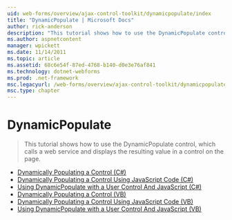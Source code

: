 ```yaml
---
uid: web-forms/overview/ajax-control-toolkit/dynamicpopulate/index
title: "DynamicPopulate | Microsoft Docs"
author: rick-anderson
description: "This tutorial shows how to use the DynamicPopulate control, which calls a web service and displays the resulting value in a control on the page."
ms.author: aspnetcontent
manager: wpickett
ms.date: 11/14/2011
ms.topic: article
ms.assetid: 68c6e54f-87ed-4768-b140-d0e3e76af841
ms.technology: dotnet-webforms
ms.prod: .net-framework
msc.legacyurl: /web-forms/overview/ajax-control-toolkit/dynamicpopulate
msc.type: chapter
---
```

DynamicPopulate
====================
> This tutorial shows how to use the DynamicPopulate control, which calls a web service and displays the resulting value in a control on the page.


- [Dynamically Populating a Control (C#)](dynamically-populating-a-control-cs.md)
- [Dynamically Populating a Control Using JavaScript Code (C#)](dynamically-populating-a-control-using-javascript-code-cs.md)
- [Using DynamicPopulate with a User Control And JavaScript (C#)](using-dynamicpopulate-with-a-user-control-and-javascript-cs.md)
- [Dynamically Populating a Control (VB)](dynamically-populating-a-control-vb.md)
- [Dynamically Populating a Control Using JavaScript Code (VB)](dynamically-populating-a-control-using-javascript-code-vb.md)
- [Using DynamicPopulate with a User Control And JavaScript (VB)](using-dynamicpopulate-with-a-user-control-and-javascript-vb.md)
